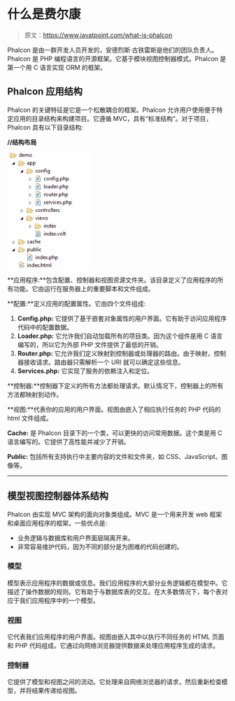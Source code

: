 # 什么是费尔康

> 原文：<https://www.javatpoint.com/what-is-phalcon>

Phalcon 是由一群开发人员开发的，安德烈斯·古铁雷斯是他们的团队负责人。Phalcon 是 PHP 编程语言的开源框架。它基于模块视图控制器模式。Phalcon 是第一个用 C 语言实现 ORM 的框架。

## Phalcon 应用结构

Phalcon 的关键特征是它是一个松散耦合的框架。Phalcon 允许用户使用便于特定应用的目录结构来构建项目。它遵循 MVC，具有“标准结构”。对于项目，Phalcon 具有以下目录结构:

**//结构布局**

![Phalcon What is Phalcon 1](img/eec24a08357ef481c9d15309d478d964.png)

**应用程序:**包含配置、控制器和视图资源文件夹。该目录定义了应用程序的所有功能。它由运行在服务器上的重要脚本和文件组成。

**配置:**定义应用的配置属性。它由四个文件组成:

1.  **Config.php:** 它提供了基于嵌套对象属性的用户界面。它有助于访问应用程序代码中的配置数据。
2.  **Loader.php:** 它允许我们自动加载所有的项目类。因为这个组件是用 C 语言编写的，所以它为外部 PHP 文件提供了最低的开销。
3.  **Router.php:** 它允许我们定义映射到控制器或处理器的路由。由于映射，控制器接收请求。路由器只需解析一个 URI 就可以确定这些信息。
4.  **Services.php:** 它实现了服务的依赖注入和定位。

**控制器:**控制器下定义的所有方法都处理请求。默认情况下，控制器上的所有方法都映射到动作。

**视图:**代表你的应用的用户界面。视图由嵌入了相应执行任务的 PHP 代码的 html 文件组成。

**Cache:** 是 Phalcon 目录下的一个类，可以更快的访问常用数据。这个类是用 C 语言编写的。它提供了高性能并减少了开销。

**Public:** 包括所有支持执行中主要内容的文件和文件夹，如 CSS、JavaScript、图像等。

* * *

## 模型视图控制器体系结构

Phalcon 由实现 MVC 架构的面向对象类组成。MVC 是一个用来开发 web 框架和桌面应用程序的框架。一些优点是:

*   业务逻辑与数据库和用户界面层隔离开来。
*   非常容易维护代码，因为不同的部分是为困难的代码创建的。

### 模型

模型表示应用程序的数据或信息。我们应用程序的大部分业务逻辑都在模型中。它描述了操作数据的规则。它有助于与数据库表的交互。在大多数情况下，每个表对应于我们应用程序中的一个模型。

### 视图

它代表我们应用程序的用户界面。视图由嵌入其中以执行不同任务的 HTML 页面和 PHP 代码组成。它通过向网络浏览器提供数据来处理应用程序生成的请求。

### 控制器

它提供了模型和视图之间的流动。它处理来自网络浏览器的请求，然后重新检查模型，并将结果传递给视图。